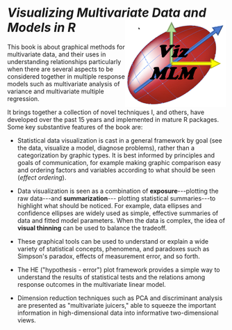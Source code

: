 # *Visualizing Multivariate Data and Models in R* <img src="images/Viz-MLM-logo.jpg" style="float:right; height:200px;" />

This book is about graphical methods for multivariate data, and their uses in understanding relationships
particularly when there are several aspects to be considered together in multiple response models
such as multivariate analysis of variance and multivariate multiple regression.

It brings together a collection of novel techniques I, and others, have developed over the past 15 years and implemented in mature R packages. Some key substantive features of the book are:

* Statistical data visualization is cast in a general framework by goal (see the data, visualize a model, diagnose problems), rather than a categorization by graphic types. It is best informed by principles and goals
of communication, for example making graphic comparison easy and ordering factors and variables according to what should be seen (_effect ordering_).

*	Data visualization is seen as a combination of **exposure**---plotting the raw data---and **summarization**--- plotting statistical summaries---to highlight what should be noticed. For example, data ellipses and confidence ellipses are widely used as simple, effective summaries of data and fitted model parameters. When the data is complex, the idea of **visual thinning** can be used to balance the tradeoff.

*	These graphical tools can be used to understand or explain a wide variety of statistical concepts, phenomena, and paradoxes such as Simpson's paradox, effects of measurement error, and so forth.

*	The HE ("hypothesis - error") plot framework provides a simple way to understand the results of statistical tests and the relations among response outcomes in the multivariate linear model.

*	Dimension reduction techniques such as PCA and discriminant analysis are presented as "multivariate juicers," able to squeeze the important information in high-dimensional data into informative two-dimensional views.
